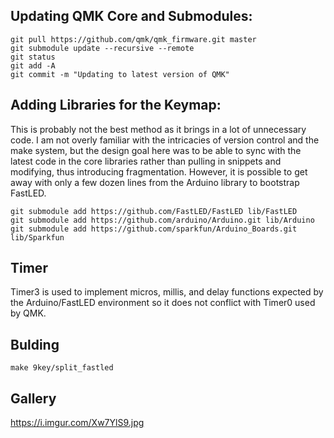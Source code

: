 ## Updating QMK Core and Submodules:
```
git pull https://github.com/qmk/qmk_firmware.git master
git submodule update --recursive --remote
git status
git add -A
git commit -m "Updating to latest version of QMK"
```

## Adding Libraries for the Keymap:
This is probably not the best method as it brings in a lot of unnecessary code.  I am not overly familiar with the intricacies of version control and the make system, but the design goal here was to be able to sync with the latest code in the core libraries rather than pulling in snippets and modifying, thus introducing fragmentation.  However, it is possible to get away with only a few dozen lines from the Arduino library to bootstrap FastLED.
```
git submodule add https://github.com/FastLED/FastLED lib/FastLED
git submodule add https://github.com/arduino/Arduino.git lib/Arduino
git submodule add https://github.com/sparkfun/Arduino_Boards.git lib/Sparkfun
```

## Timer
Timer3 is used to implement micros, millis, and delay functions expected by the Arduino/FastLED environment so it does not conflict with Timer0 used by QMK.

## Bulding
```
make 9key/split_fastled
```

## Gallery
https://i.imgur.com/Xw7YlS9.jpg

